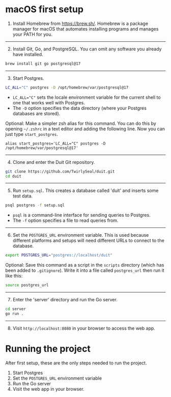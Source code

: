 # macOS first setup
1. Install Homebrew from https://brew.sh/. Homebrew is a package manager for macOS that automates installing programs and manages your PATH for you.

----

2. Install Git, Go, and PostgreSQL.
You can omit any software you already have installed.
```zsh
brew install git go postgresql@17
```

----

3. Start Postgres.
```zsh
LC_ALL="C" postgres -D /opt/homebrew/var/postgresql@17
```
- `LC_ALL="C"` sets the locale environment variable for the current shell to one that works well with Postgres.
- The `-D` option specifies the data directory (where your Postgres databases are stored).

Optional: Make a simpler zsh alias for this command. You can do this by opening `~/.zshrc` in a text editor and adding the following line. Now you can just type `start_postgres`.
```
alias start_postgres='LC_ALL="C" postgres -D /opt/homebrew/var/postgresql@17'
```

----

4. Clone and enter the Duit Git repository.
```zsh
git clone https://github.com/TwirlySeal/duit.git
cd duit
```

----

5. Run `setup.sql`. This creates a database called 'duit' and inserts some test data.
```zsh
psql postgres -f setup.sql
```
- `psql` is a command-line interface for sending queries to Postgres.
- The `-f` option specifies a file to read queries from.

----

6. Set the `POSTGRES_URL` environment variable. This is used because different platforms and setups will need different URLs to connect to the database.
```zsh
export POSTGRES_URL="postgres://localhost/duit"
```

Optional: Save this command as a script in the `scripts` directory (which has been added to `.gitignore`). Write it into a file called `postgres_url` then run it like this:
```zsh
source postgres_url
```

----

7. Enter the 'server' directory and run the Go server.
```zsh
cd server
go run .
```

----

8. Visit `http://localhost:8080` in your browser to access the web app.

# Running the project
After first setup, these are the only steps needed to run the project.
1. Start Postgres
2. Set the `POSTGRES_URL` environment variable
3. Run the Go server
4. Visit the web app in your browser.
